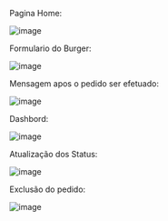 Pagina Home:

![image](https://github.com/Eduardo-betti/Escolha-seu-burger-API/assets/72633828/4060348f-df8f-462b-85db-9b326b25e4f2)

Formulario do Burger:

![image](https://github.com/Eduardo-betti/Escolha-seu-burger-API/assets/72633828/569877b5-d9d3-46d9-88fb-0e25a71952f8)

Mensagem apos o pedido ser efetuado:

![image](https://github.com/Eduardo-betti/Escolha-seu-burger-API/assets/72633828/0079f577-0d0e-4575-8b70-ddc240ed45a1)

Dashbord:

![image](https://github.com/Eduardo-betti/Escolha-seu-burger-API/assets/72633828/dd3ec16e-4aeb-4833-859d-96c0b5e0d5cf)

Atualização dos Status:

![image](https://github.com/Eduardo-betti/Escolha-seu-burger-API/assets/72633828/0ac1e667-d87e-4579-8841-4c6c9ab16b79)

Exclusão do pedido:

![image](https://github.com/Eduardo-betti/Escolha-seu-burger-API/assets/72633828/dcee32de-5a55-4911-a909-53d00e57f467)
